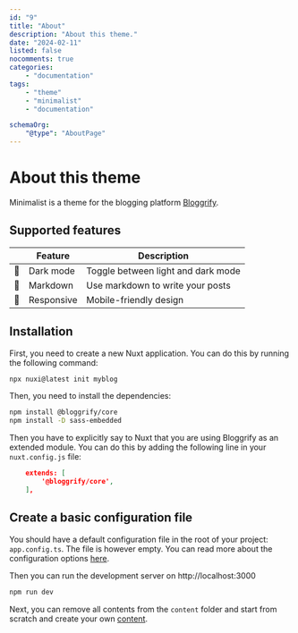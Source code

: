 ```yaml
---
id: "9"
title: "About"
description: "About this theme."
date: "2024-02-11"
listed: false
nocomments: true
categories:
    - "documentation"
tags:
    - "theme"
    - "minimalist"
    - "documentation"

schemaOrg:
    "@type": "AboutPage"
---
```


# About this theme

Minimalist is a theme for the blogging platform [Bloggrify](https://bloggrify.com).


## Supported features

|| **Feature** | **Description**                              |
|---|---|----------------------------------------------|
| 🌙 | Dark mode | Toggle between light and dark mode           |
| 📝 | Markdown | Use markdown to write your posts             |
| 📱 | Responsive | Mobile-friendly design                       |


## Installation

First, you need to create a new Nuxt application. You can do this by running the following command:

```bash
npx nuxi@latest init myblog
```

Then, you need to install the dependencies:

```bash
npm install @bloggrify/core
npm install -D sass-embedded
```

Then you have to explicitly say to Nuxt that you are using Bloggrify as an extended module. You can do this by adding the following line in your `nuxt.config.js` file:

```json
    extends: [
        '@bloggrify/core',
    ],
```

## Create a basic configuration file

You should have a default configuration file in the root of your project: `app.config.ts`. The file is however empty. You can read more about the configuration options [here](https://bloggrify.com/introduction/configuration).

Then you can run the development server on http://localhost:3000

```bash
npm run dev
```

Next, you can remove all contents from the `content` folder and start from scratch and create your own [content](https://bloggrify.com/introduction/writing-pages).
